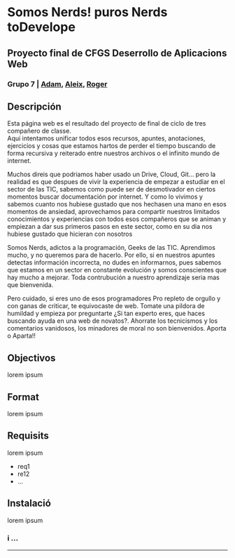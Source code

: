 # Somos Nerds! puros Nerds toDevelope
## Proyecto final de CFGS Deserrollo de Aplicacions Web
### Grupo 7 | [Adam](https://github.com/adamjalich), [Aleix](https://github.com/aleixr20), [Roger](https://github.com/rogercrdaw)   
 

## Descripción
Esta página web es el resultado del proyecto de final de ciclo de tres compañero de classe.    
Aqui intentamos unificar todos esos recursos, apuntes, anotaciones, ejercicios y cosas que estamos hartos de perder el tiempo buscando de forma recursiva y reiterado entre nuestros archivos o el infinito mundo de internet.

Muchos direis que podriamos haber usado un Drive, Cloud, Git... pero la realidad es que despues de vivir la experiencia de empezar a estudiar en el sector de las TIC, sabemos como puede ser de desmotivador en ciertos momentos buscar documentación por internet. Y como lo vivimos y sabemos cuanto nos hubiese gustado que nos hechasen una mano en esos momentos de ansiedad, aprovechamos para compartir nuestros limitados conocimientos y experiencias con todos esos compañeros que se animan y empiezan a dar sus primeros pasos en este sector, como en su dia nos hubiese gustado que hicieran con nosotros    

Somos Nerds, adictos a la programación, Geeks de las TIC. Aprendimos mucho, y no queremos para de hacerlo. Por ello, si en nuestros apuntes detectas información incorrecta, no dudes en informarnos, pues sabemos que estamos en un sector en constante evolución y somos conscientes que hay mucho a mejorar.
Toda contrubución a nuestro aprendizaje seria mas que bienvenida.    

Pero cuidado, si eres uno de esos programadores Pro repleto de orgullo y con ganas de criticar, te equivocaste de web. Tomate una pildora de humildad y empieza por preguntarte ¿Si tan experto eres, que haces buscando ayuda en una web de novatos?. Ahorrate los tecnicismos y los comentarios vanidosos, los minadores de moral no son bienvenidos. Aporta o Aparta!!    


## Objectivos
lorem ipsum

## Format
lorem ipsum

## Requisits
lorem ipsum
- req1
- re12
- ...

## Instalació
lorem ipsum

### i ...

---

